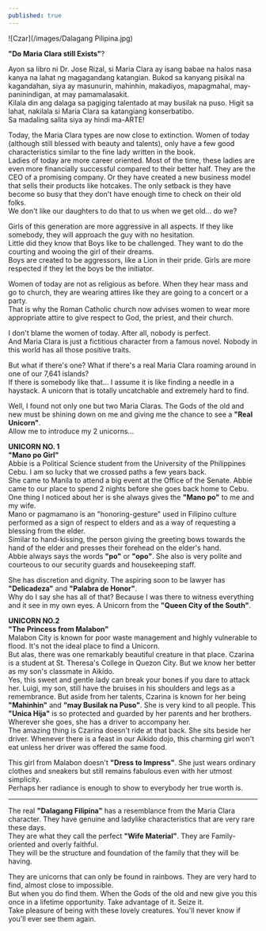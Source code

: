 ```yaml
---
published: true
---
```

![Czar](/images/Dalagang Pilipina.jpg)


**"Do Maria Clara still Exists"**?

Ayon sa libro ni Dr. Jose Rizal, si Maria Clara ay isang babae na halos nasa kanya na lahat ng magagandang katangian. Bukod sa kanyang pisikal na kagandahan, siya ay masunurin, mahinhin, makadiyos, mapagmahal, may-paninindigan, at may pamamalasakit.   
Kilala din ang dalaga sa pagiging talentado at may busilak na puso. 
Higit sa lahat, nakilala si Maria Clara sa katangiang konserbatibo.   
Sa madaling salita siya ay hindi ma-ARTE!

Today, the Maria Clara types are now close to extinction. Women of today (although still blessed with beauty and talents), only have a few good characteristics similar to the fine lady written in the book.   
Ladies of today are more career oriented. Most of the time, these ladies are even more financially successful compared to their better half. 
They are the CEO of a promising company. Or they have created a new business model that sells their products like hotcakes.
The only setback is they have become so busy that they don't have enough time to check on their old folks.   
We don't like our daughters to do that to us when we get old... do we?

Girls of this generation are more aggressive in all aspects. If they like somebody, they will approach the guy with no hesitation.   
Little did they know that Boys like to be challenged. They want to do the courting and wooing the girl of their dreams.   
Boys are created to be aggressors, like a Lion in their pride. 
Girls are more respected if they let the boys be the initiator. 

Women of today are not as religious as before. When they hear mass and go to church, they are wearing attires like they are going to a concert or a party.   
That is why the Roman Catholic church now advises women to wear more appropriate attire to give respect to God, the priest, and their church. 

I don't blame the women of today. After all, nobody is perfect.   
And Maria Clara is just a fictitious character from a famous novel. Nobody in this world has all those positive traits. 

But what if there's one? What if there's a real Maria Clara roaming around in one of our 7,641 islands?   
If there is somebody like that... I assume it is like finding a needle in a haystack. A unicorn that is totally uncatchable and extremely hard to find. 

Well, I found not only one but two Maria Claras. The Gods of the old and new must be shining down on me and giving me the chance to see a **"Real Unicorn"**.   
Allow me to introduce my 2 unicorns...

**UNICORN NO. 1**   
**"Mano po Girl"**   
Abbie is a Political Science student from the University of the Philippines Cebu. I am so lucky that we crossed paths a few years back.   
She came to Manila to attend a big event at the Office of the Senate. 
Abbie came to our place to spend 2 nights before she goes back home to Cebu.
One thing I noticed about her is she always gives the **"Mano po"** to me and my wife.   
Mano or pagmamano is an "honoring-gesture" used in Filipino culture performed as a sign of respect to elders and as a way of requesting a blessing from the elder.   
Similar to hand-kissing, the person giving the greeting bows towards the hand of the elder and presses their forehead on the elder's hand.   
Abbie always says the words **"po"** or **"opo"**. She also is very polite and courteous to our security guards and housekeeping staff.  

She has discretion and dignity. The aspiring soon to be lawyer has **"Delicadeza"** and **"Palabra de Honor"**.   
Why do I say she has all of that? Because I was there to witness everything and it see in my own eyes. A Unicorn from the **"Queen City of the South"**.

**UNICORN NO.2**   
**"The Princess from Malabon"**   
Malabon City is known for poor waste management and highly vulnerable to flood. It's not the ideal place to find a Unicorn.   
But alas, there was one remarkably beautiful creature in that place.
Czarina is a student at St. Theresa's College in Quezon City. But we know her better as my son's classmate in Aikido.   
Yes, this sweet and gentle lady can break your bones if you dare to attack her. Luigi, my son, still have the bruises in his shoulders and legs as a remembrance.
But aside from her talents, Czarina is known for her being **"Mahinhin"** and **"may Busilak na Puso"**. 
She is very kind to all people. This **"Unica Hija"** is so protected and guarded by her parents and her brothers. Wherever she goes, she has a driver to accompany her.   
The amazing thing is Czarina doesn't ride at that back. She sits beside her driver. Whenever there is a feast in our Aikido dojo, this charming girl won't eat unless her driver was offered the same food. 

This girl from Malabon doesn't **"Dress to Impress"**. She just wears ordinary clothes and sneakers but still remains fabulous even with her utmost simplicity.   
Perhaps her radiance is enough to show to everybody her true worth is. 

----------------------------------------------------------------------------

The real **"Dalagang Filipina"** has a resemblance from the Maria Clara character. They have genuine and ladylike characteristics that are very rare these days.   
They are what they call the perfect **"Wife Material"**. 
They are Family-oriented and overly faithful.   
They will be the structure and foundation of the family that they will be having. 

They are unicorns that can only be found in rainbows. They are very hard to find, almost close to impossible.   
But when you do find them. When the Gods of the old and new give you this once in a lifetime opportunity. Take advantage of it. Seize it.   
Take pleasure of being with these lovely creatures. You'll never know if you'll ever see them again.  
 